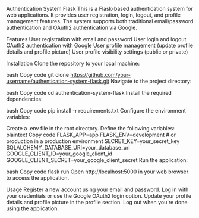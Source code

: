 Authentication System Flask
This is a Flask-based authentication system for web applications. It provides user registration, login, logout, and profile management features. The system supports both traditional email/password authentication and OAuth2 authentication via Google.

Features
User registration with email and password
User login and logout
OAuth2 authentication with Google
User profile management (update profile details and profile picture)
User profile visibility settings (public or private)

Installation
Clone the repository to your local machine:

bash
Copy code
git clone https://github.com/your-username/authentication-system-flask.git
Navigate to the project directory:

bash
Copy code
cd authentication-system-flask
Install the required dependencies:

bash
Copy code
pip install -r requirements.txt
Configure the environment variables:

Create a .env file in the root directory.
Define the following variables:
plaintext
Copy code
FLASK_APP=app
FLASK_ENV=development  # or production in a production environment
SECRET_KEY=your_secret_key
SQLALCHEMY_DATABASE_URI=your_database_uri
GOOGLE_CLIENT_ID=your_google_client_id
GOOGLE_CLIENT_SECRET=your_google_client_secret
Run the application:

bash
Copy code
flask run
Open http://localhost:5000 in your web browser to access the application.

Usage
Register a new account using your email and password.
Log in with your credentials or use the Google OAuth2 login option.
Update your profile details and profile picture in the profile section.
Log out when you're done using the application.
